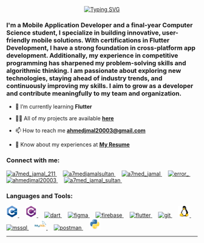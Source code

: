 <p align="center">
  <a href="https://github.com/a7medjamal">
    <img src="https://readme-typing-svg.herokuapp.com?font=Fira+Code&weight=600&size=21&duration=3000&pause=1000&color=DFA330&background=FFFFFF00&center=true&multiline=true&width=436&height=70&lines=Hi+👋%2C+I'm+Ahmed+Jamal+Sultan;Welcome+to+my+github+profile!" alt="Typing SVG" />
  </a>
</p>

<h3 align="left">I'm a Mobile Application Developer and a final-year Computer Science student, I specialize in building innovative, user-friendly mobile solutions. With certifications in Flutter Development, I have a strong foundation in cross-platform app development. Additionally, my experience in competitive programming has sharpened my problem-solving skills and algorithmic thinking. I am passionate about exploring new technologies, staying ahead of industry trends, and continuously improving my skills. I aim to grow as a developer and contribute meaningfully to my team and organization.</h3>

- 🌱 I’m currently learning **Flutter**

- 👨‍💻 All of my projects are available **[here](https://github.com/a7medjamal?tab=repositories)**

- 📫 How to reach me **ahmedjmal20003@gmail.com**

- 📄 Know about my experiences at **[My Resume](https://drive.google.com/file/d/1bOgzZe_495E358qfYZ3e09p11d4cZP6n/view?usp=drivesdk)**

<h3 align="left">Connect with me:</h3>
<div align="left">
  <a href="https://twitter.com/a7med_jamal_211" target="">
    <img src="https://raw.githubusercontent.com/rahuldkjain/github-profile-readme-generator/master/src/images/icons/Social/twitter.svg" alt="a7med_jamal_211" height="30" />
  </a>
  <img width="12" />
  
  <a href="https://linkedin.com/in/a7medjamalsultan" target="">
    <img src="https://raw.githubusercontent.com/rahuldkjain/github-profile-readme-generator/master/src/images/icons/Social/linked-in-alt.svg" alt="a7medjamalsultan" height="30" />
  </a>
  <img width="12" />
  
  <a href="https://www.codechef.com/users/a7med_jamal" target="">
    <img src="https://gist.githubusercontent.com/a7medjamal/978cd504df4e8706a0072873d1b6dbfe/raw/4a83a2cd61c2dd1f6f06f323392ef2386c88835e/codechef.svg" alt="a7med_jamal" height="30" />
  </a>
  <img width="12" />
  
  <a href="https://codeforces.com/profile/Ahmed_Jamal_Sultan" target="">
    <img src="https://gist.githubusercontent.com/a7medjamal/d00caccffff9dea132c6ef2f24be2209/raw/bdb4fb139fa6687b90a35ad70ec7c030900f7744/codeforces.svg" alt="error_" height="30" />
  </a>
  <img width="12" />
  
  <a href="https://www.leetcode.com/ahmedjmal20003" target="">
    <img src="https://raw.githubusercontent.com/rahuldkjain/github-profile-readme-generator/master/src/images/icons/Social/leet-code.svg" alt="ahmedjmal20003" height="30" />
  </a>
  <img width="12" />
  
  <a href="https://discord.com/users/a7med_jamal_sultan" target="">
    <img src="https://gist.githubusercontent.com/a7medjamal/7c06ffa00e8de0325c4bc87c3b530b7c/raw/3a47ddaa22409de7fa31d9891815e63e67507a77/discord.svg" alt="a7med_jamal_sultan" height="30" />
  </a>
  <img width="12" />
</div>

<h3 align="left">Languages and Tools:</h3>
<div align="left">
  <a href="https://www.w3schools.com/cpp/" target="">
    <img src="https://raw.githubusercontent.com/devicons/devicon/master/icons/cplusplus/cplusplus-original.svg" alt="cplusplus" height="30" />
  </a>
  <img width="12" />
  
  <a href="https://www.w3schools.com/cs/" target="">
    <img src="https://raw.githubusercontent.com/devicons/devicon/master/icons/csharp/csharp-original.svg" alt="csharp" height="30" />
  </a>
  <img width="12" />
  
  <a href="https://dart.dev" target="">
    <img src="https://www.vectorlogo.zone/logos/dartlang/dartlang-icon.svg" alt="dart" height="30" />
  </a>
  <img width="12" />
  
  <a href="https://www.figma.com/" target="">
    <img src="https://www.vectorlogo.zone/logos/figma/figma-icon.svg" alt="figma" height="30" />
  </a>
  <img width="12" />
  
  <a href="https://firebase.google.com/" target="">
    <img src="https://www.vectorlogo.zone/logos/firebase/firebase-icon.svg" alt="firebase" height="30" />
  </a>
  <img width="12" />
  
  <a href="https://flutter.dev" target="">
    <img src="https://www.vectorlogo.zone/logos/flutterio/flutterio-icon.svg" alt="flutter" height="30" />
  </a>
  <img width="12" />
  
  <a href="https://git-scm.com/" target="">
    <img src="https://www.vectorlogo.zone/logos/git-scm/git-scm-icon.svg" alt="git" height="30" />
  </a>
  <img width="12" />
  
  <a href="https://www.linux.org/" target="">
    <img src="https://raw.githubusercontent.com/devicons/devicon/master/icons/linux/linux-original.svg" alt="linux" height="30" />
  </a>
  <img width="12" />
  
  <a href="https://www.microsoft.com/en-us/sql-server" target="">
    <img src="https://www.svgrepo.com/show/303229/microsoft-sql-server-logo.svg" alt="mssql" height="30" />
  </a>
  <img width="12" />
  
  <a href="https://www.mysql.com/" target="">
    <img src="https://raw.githubusercontent.com/devicons/devicon/master/icons/mysql/mysql-original-wordmark.svg" alt="mysql" height="30" />
  </a>
  <img width="12" />
  
  <a href="https://postman.com" target="">
    <img src="https://www.vectorlogo.zone/logos/getpostman/getpostman-icon.svg" alt="postman" height="30" />
  </a>
  <img width="12" />
  
  <a href="https://www.python.org" target="">
    <img src="https://raw.githubusercontent.com/devicons/devicon/master/icons/python/python-original.svg" alt="python" height="30" />
  </a>
</div>




---
